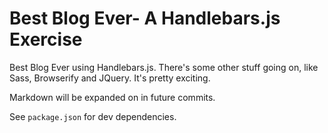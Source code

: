 # Best Blog Ever- A Handlebars.js Exercise

Best Blog Ever using Handlebars.js. There's some other stuff going on, like Sass, Browserify and JQuery. It's pretty exciting.

Markdown will be expanded on in future commits.

See `package.json` for dev dependencies.